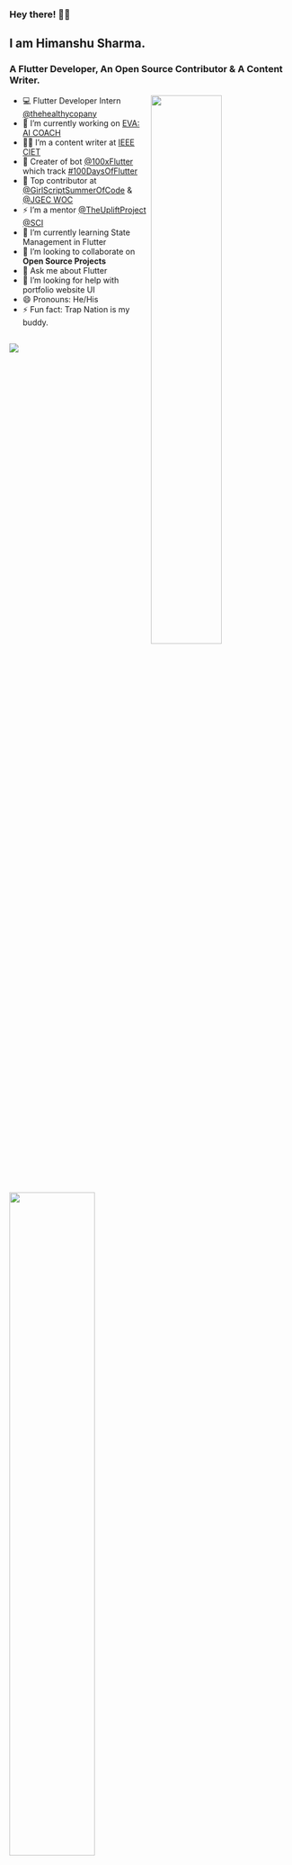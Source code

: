 ### Hey there! 👋🏻

## I am Himanshu Sharma. 
### A Flutter Developer, An Open Source Contributor & A Content Writer.

<img align="right" src="https://github.com/himanshusharma89/himanshusharma89/blob/master/coding.gif" width="50%"/>

- 💻 Flutter Developer Intern [@thehealthycopany](https://www.thehealthycompany.in/)
- 🔭 I’m currently working on [EVA: AI COACH](https://www.thehealthycompany.in/eva/)
- ✍🏻 I’m a content writer at [IEEE CIET](https://ieee.chitkara.edu.in/)
- 🤖 Creater of bot [@100xFlutter](https://twitter.com/100xFlutter) which track [#100DaysOfFlutter](https://twitter.com/search?q=%23100DaysOfFlutter&src=typed_query)
- 🥇 Top contributor at [@GirlScriptSummerOfCode](https://github.com/GirlScriptSummerOfCode) & [@JGEC WOC](https://github.com/JGEC-Winter-of-Code)
- ⚡️ I’m a mentor [@TheUpliftProject](https://github.com/The-Uplift-Project) [@SCI](https://github.com/StudentCode-in)
- 🌱 I’m currently learning State Management in Flutter
- 👯 I’m looking to collaborate on **Open Source Projects**
- 💬 Ask me about Flutter 
- 🤔 I’m looking for help with portfolio website UI
- 😄 Pronouns: He/His
- ⚡ Fun fact: Trap Nation is my buddy.

##

<img align="center" src="https://github-readme-stats.vercel.app/api/top-langs/?username=himanshusharma89&hide_langs_below=1&&show_icons=true&title_color=08fdd8&icon_color=bb2acf&text_color=ffffff&bg_color=242424" /> <img align="center" src="https://github-readme-stats.vercel.app/api?username=himanshusharma89&&show_icons=true&title_color=08fdd8&icon_color=bb2acf&text_color=ffffff&bg_color=242424" width="55%"/> 

##
### Connect with me:

[<img src="https://img.icons8.com/color/48/000000/twitter.png" width="3.5%"/>](https://twitter.com/_SharmaHimanshu) [<img src="https://img.icons8.com/color/48/000000/stackoverflow.png" width="3.5%"/>](https://stackoverflow.com/users/11545939/himanshu-sharma) [<img src="https://img.icons8.com/color/48/000000/linkedin.png" width="3.5%"/>](https://www.linkedin.com/in/himanshusharma89/) [<img src="https://img.icons8.com/ios-filled/50/000000/medium-monogram.png" width="3.5%"/>](https://medium.com/@rageremix) [<img src="https://img.icons8.com/ios-filled/96/000000/codepen.png" width="3.5%"/>](https://codepen.io/himanshusharma89) [<img src="https://sourcerer.io/icons/logo-sharing.svg" width="3.5%" alt="Sourcerer">](https://sourcerer.io/himanshusharma89)
